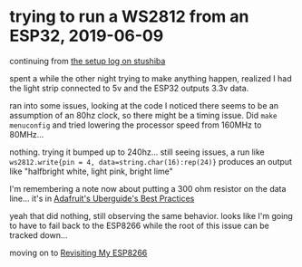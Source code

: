 # trying to run a WS2812 from an ESP32, 2019-06-09

continuing from [the setup log on stushiba](qjmq0-8n0xw-8c81v-vsqhs-85jmd)

spent a while the other night trying to make anything happen, realized I had the light strip connected to 5v and the ESP32 outputs 3.3v data.

ran into some issues, looking at the code I noticed there seems to be an assumption of an 80hz clock, so there might be a timing issue. Did `make menuconfig` and tried lowering the processor speed from 160MHz to 80MHz...

nothing. trying it bumped up to 240hz... still seeing issues, a run like `ws2812.write{pin = 4, data=string.char(16):rep(24)}` produces an output like "halfbright white, light pink, bright lime"

I'm remembering a note now about putting a 300 ohm resistor on the data line... it's in [Adafruit's Uberguide's Best Practices](https://learn.adafruit.com/adafruit-neopixel-uberguide/best-practices)

yeah that did nothing, still observing the same behavior. looks like I'm going to have to fail back to the ESP8266 while the root of this issue can be tracked down...

moving on to [Revisiting My ESP8266](tn2pt-0fmbp-8n9ca-w1367-961je)
